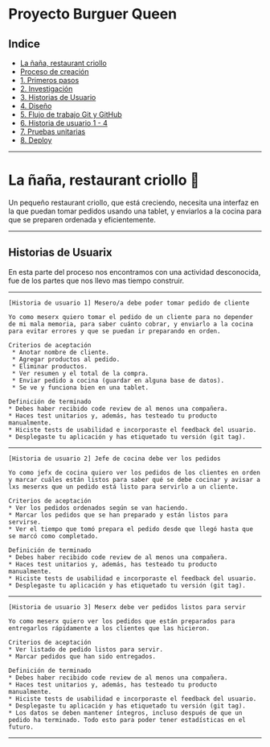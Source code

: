 # Proyecto Burguer Queen

## Indice

* [La ñaña, restaurant criollo](#✨-harry-potters-wizarding-world-✨)
* [Proceso de creación](#proceso-de-creación)
* [1. Primeros pasos](#1-primeros-pasos)
* [2. Investigación](#2-investigación)
* [3. Historias de Usuario ](#3-historias-de-usuario)
* [4. Diseño](#4-diseño)
* [5. Flujo de trabajo Git y GitHub](#5-flujo-de-trabajo-git-y-github)
* [6. Historia de usuario 1 - 4](#6-historia-de-usuario-1)
* [7. Pruebas unitarias]()
* [8. Deploy]()


***
# La ñaña, restaurant criollo 🥘

Un pequeño restaurant criollo, que está creciendo, necesita una interfaz en la que puedan tomar pedidos usando una tablet, y enviarlos a la cocina para que se preparen ordenada y eficientemente.

***

##  **Historias de Usuarix**
En esta parte del proceso nos encontramos con una actividad desconocida, fue de los partes que nos llevo mas tiempo construir. 

***

    [Historia de usuario 1] Mesero/a debe poder tomar pedido de cliente

    Yo como meserx quiero tomar el pedido de un cliente para no depender de mi mala memoria, para saber cuánto cobrar, y enviarlo a la cocina para evitar errores y que se puedan ir preparando en orden.

    Criterios de aceptación
     * Anotar nombre de cliente.
     * Agregar productos al pedido.
     * Eliminar productos.
     * Ver resumen y el total de la compra.
     * Enviar pedido a cocina (guardar en alguna base de datos).
     * Se ve y funciona bien en una tablet.

    Definición de terminado
    * Debes haber recibido code review de al menos una compañera.
    * Haces test unitarios y, además, has testeado tu producto manualmente.
    * Hiciste tests de usabilidad e incorporaste el feedback del usuario.
    * Desplegaste tu aplicación y has etiquetado tu versión (git tag).
***
    [Historia de usuario 2] Jefe de cocina debe ver los pedidos

    Yo como jefx de cocina quiero ver los pedidos de los clientes en orden y marcar cuáles están listos para saber qué se debe cocinar y avisar a lxs meserxs que un pedido está listo para servirlo a un cliente.

    Criterios de aceptación
    * Ver los pedidos ordenados según se van haciendo.
    * Marcar los pedidos que se han preparado y están listos para servirse.
    * Ver el tiempo que tomó prepara el pedido desde que llegó hasta que se marcó como completado.
    
    Definición de terminado
    * Debes haber recibido code review de al menos una compañera.
    * Haces test unitarios y, además, has testeado tu producto manualmente.
    * Hiciste tests de usabilidad e incorporaste el feedback del usuario.
    * Desplegaste tu aplicación y has etiquetado tu versión (git tag).
***
    [Historia de usuario 3] Meserx debe ver pedidos listos para servir

    Yo como meserx quiero ver los pedidos que están preparados para entregarlos rápidamente a los clientes que las hicieron.

    Criterios de aceptación
    * Ver listado de pedido listos para servir.
    * Marcar pedidos que han sido entregados.
    
    Definición de terminado
    * Debes haber recibido code review de al menos una compañera.
    * Haces test unitarios y, además, has testeado tu producto manualmente.
    * Hiciste tests de usabilidad e incorporaste el feedback del usuario.
    * Desplegaste tu aplicación y has etiquetado tu versión (git tag).
    * Los datos se deben mantener íntegros, incluso después de que un pedido ha terminado. Todo esto para poder tener estadísticas en el futuro.

***
